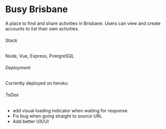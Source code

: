 # Busy Brisbane
A place to find and share activities in Brisbane. Users can view and create accounts to list their own activities.

###### Stack
Node, Vue, Express, PostgreSQL

###### Deployment
Currently deployed on heroku

###### ToDos
* add visual loading indicator when waiting for response.
* Fix bug when going straight to source URL
* Add better UX/UI
